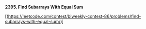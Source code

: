 __2395. Find Subarrays With Equal Sum__

[(https://leetcode.com/contest/biweekly-contest-86/problems/find-subarrays-with-equal-sum/)]


